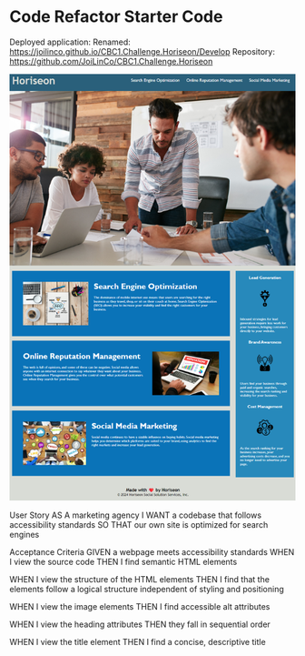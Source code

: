 # Code Refactor Starter Code

Deployed application: Renamed: https://joilinco.github.io/CBC1.Challenge.Horiseon/Develop
Repository: https://github.com/JoiLinCo/CBC1.Challenge.Horiseon

![Screenshot of refactored Horiseon page](image.png)

User Story
AS A marketing agency
I WANT a codebase that follows accessibility standards
SO THAT our own site is optimized for search engines

Acceptance Criteria
GIVEN a webpage meets accessibility standards
WHEN I view the source code
THEN I find semantic HTML elements

WHEN I view the structure of the HTML elements
THEN I find that the elements follow a logical structure independent of styling and positioning

WHEN I view the image elements
THEN I find accessible alt attributes

WHEN I view the heading attributes
THEN they fall in sequential order

WHEN I view the title element
THEN I find a concise, descriptive title